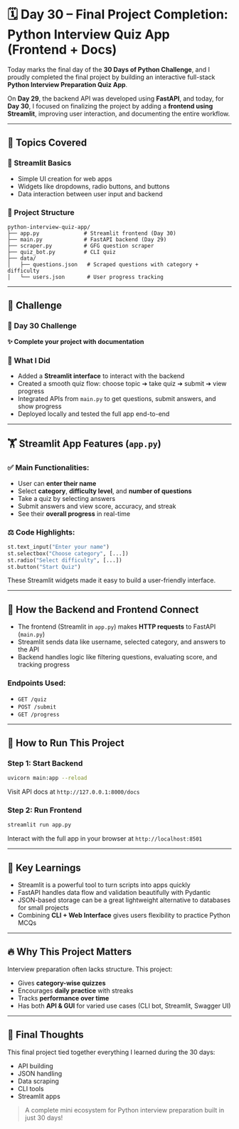 # 🗓️ Day 30 – Final Project Completion: Python Interview Quiz App (Frontend + Docs)

Today marks the final day of the **30 Days of Python Challenge**, and I proudly completed the final project by building an interactive full-stack **Python Interview Preparation Quiz App**.

On **Day 29**, the backend API was developed using **FastAPI**, and today, for **Day 30**, I focused on finalizing the project by adding a **frontend using Streamlit**, improving user interaction, and documenting the entire workflow.

---

## 🔹 Topics Covered

### 🔹 Streamlit Basics

* Simple UI creation for web apps
* Widgets like dropdowns, radio buttons, and buttons
* Data interaction between user input and backend

### 🔹 Project Structure

```
python-interview-quiz-app/
├── app.py              # Streamlit frontend (Day 30)
├── main.py             # FastAPI backend (Day 29)
├── scraper.py          # GFG question scraper
├── quiz_bot.py         # CLI quiz 
├── data/
│   ├── questions.json   # Scraped questions with category + difficulty
│   └── users.json       # User progress tracking
```

---

## 🎯 Challenge

### 🔹 Day 30 Challenge

**✨ Complete your project with documentation**

### 🔹 What I Did

* Added a **Streamlit interface** to interact with the backend
* Created a smooth quiz flow: choose topic ➔ take quiz ➔ submit ➔ view progress
* Integrated APIs from `main.py` to get questions, submit answers, and show progress
* Deployed locally and tested the full app end-to-end

---

## 🏋️ Streamlit App Features (`app.py`)

### ✅ Main Functionalities:

* User can **enter their name**
* Select **category**, **difficulty level**, and **number of questions**
* Take a quiz by selecting answers
* Submit answers and view score, accuracy, and streak
* See their **overall progress** in real-time

### ⚖️ Code Highlights:

```python
st.text_input("Enter your name")
st.selectbox("Choose category", [...])
st.radio("Select difficulty", [...])
st.button("Start Quiz")
```

These Streamlit widgets made it easy to build a user-friendly interface.

---

## 🔗 How the Backend and Frontend Connect

* The frontend (Streamlit in `app.py`) makes **HTTP requests** to FastAPI (`main.py`)
* Streamlit sends data like username, selected category, and answers to the API
* Backend handles logic like filtering questions, evaluating score, and tracking progress

### Endpoints Used:

* `GET /quiz`
* `POST /submit`
* `GET /progress`

---

## 🚀 How to Run This Project

### Step 1: Start Backend

```bash
uvicorn main:app --reload
```

Visit API docs at `http://127.0.0.1:8000/docs`

### Step 2: Run Frontend

```bash
streamlit run app.py
```

Interact with the full app in your browser at `http://localhost:8501`

---

## 🫠 Key Learnings

* Streamlit is a powerful tool to turn scripts into apps quickly
* FastAPI handles data flow and validation beautifully with Pydantic
* JSON-based storage can be a great lightweight alternative to databases for small projects
* Combining **CLI + Web Interface** gives users flexibility to practice Python MCQs

---

## 🔥 Why This Project Matters

Interview preparation often lacks structure. This project:

* Gives **category-wise quizzes**
* Encourages **daily practice** with streaks
* Tracks **performance over time**
* Has both **API & GUI** for varied use cases (CLI bot, Streamlit, Swagger UI)

---

## 🌟 Final Thoughts

This final project tied together everything I learned during the 30 days:

* API building
* JSON handling
* Data scraping
* CLI tools
* Streamlit apps

> A complete mini ecosystem for Python interview preparation built in just 30 days!

